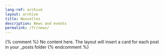 ```yaml
---
lang-ref: archive
layout: archive
title: Nouvelles
description: News and events
permalink: /fr/news/
---
```

{% comment %}
  No content here. The layout will insert a card for each post in your _posts folder
{% endcomment %}